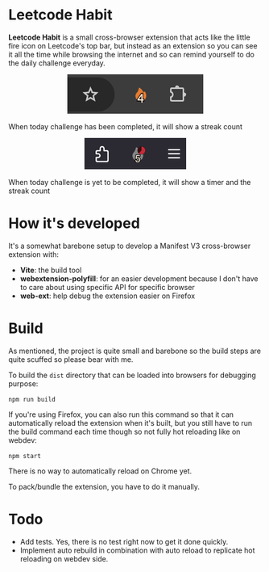 # Leetcode Habit

**Leetcode Habit** is a small cross-browser extension that acts like the little fire icon on Leetcode's top bar, but instead as an extension so you can see it all the time while browsing the internet and so can remind yourself to do the daily challenge everyday.

<p align="center">

<img src="docs/chrome-completed.png"/>

When today challenge has been completed, it will show a streak count
</p>

<p align="center">

<img src="docs/firefox-pending.png"/>

When today challenge is yet to be completed, it will show a timer and the streak count
</p>

# How it's developed

It's a somewhat barebone setup to develop a Manifest V3 cross-browser extension with:
- **Vite**: the build tool
- **webextension-polyfill**: for an easier development because I don't have to care about using specific API for specific browser
- **web-ext**: help debug the extension easier on Firefox

# Build

As mentioned, the project is quite small and barebone so the build steps are quite scuffed so please bear with me.

To build the `dist` directory that can be loaded into browsers for debugging purpose:
```
npm run build
```

If you're using Firefox, you can also run this command so that it can automatically reload the extension when it's built, but you still have to run the build command each time though so not fully hot reloading like on webdev:
```
npm start
```

There is no way to automatically reload on Chrome yet.

To pack/bundle the extension, you have to do it manually.

# Todo

- Add tests. Yes, there is no test right now to get it done quickly.
- Implement auto rebuild in combination with auto reload to replicate hot reloading on webdev side.